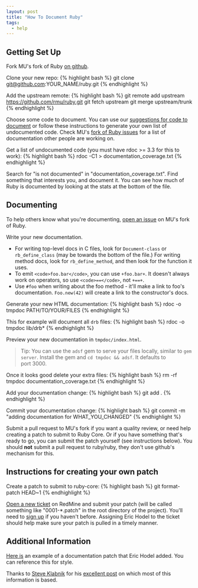 ```yaml
---
layout: post
title: "How To Document Ruby"
tags:
  - help
---
```


## Getting Set Up

Fork MU's fork of Ruby [on github](https://github.com/rmu/ruby).

Clone your new repo:
{% highlight bash %}
git clone git@github.com:YOUR_NAME/ruby.git
{% endhighlight %}

Add the upstream remote:
{% highlight bash %}
git remote add upstream https://github.com/rmu/ruby.git
git fetch upstream
git merge upstream/trunk
{% endhighlight %}

Choose some code to document. You can use our [suggestions for code to document](http://projects.mendicantuniversity.org/mri-list.html) or follow these instructions to generate your own list of undocumented code. Check MU's [fork of Ruby issues](https://github.com/rmu/ruby/issues) for a list of documentation other people are working on.

Get a list of undocumented code (you must have rdoc >= 3.3 for this to work):
{% highlight bash %}
 rdoc -C1 > documentation_coverage.txt
{% endhighlight %}

Search for "is not documented" in "documentation_coverage.txt". Find something that interests you, and document it. You can see how much of Ruby is documented by looking at the stats at the bottom of the file.

## Documenting

To help others know what you're documenting, [open an issue](https://github.com/rmu/ruby/issues/new) on MU's fork of Ruby.

Write your new documentation.

- For writing top-level docs in C files, look for `Document-class` or `rb_define_class` (may be towards the bottom of the file.) For writing method docs, look for `rb_define_method`, and then look for the function it uses.
- To emit `<code>foo.bar</code>`, you can use `+foo.bar+`. It doesn't always work on operators, so use `<code>==</code>`, not `+==+`.
- Use `#foo` when writing about the foo method - it'll make a link to foo's documentation. `Foo.new(42)` will create a link to the constructor's docs.

Generate your new HTML documentation:
{% highlight bash %}
 rdoc -o tmpdoc PATH/TO/YOUR/FILES
{% endhighlight %}

This for example will document all `drb` files:
{% highlight bash %}
 rdoc -o tmpdoc lib/drb*
{% endhighlight %}

Preview your new documentation in `tmpdoc/index.html`.

> Tip: You can use the `adsf` gem to serve your files locally, similar to `gem server`.  Install the gem and `cd tmpdoc && adsf`. It defaults to port&nbsp;3000.

Once it looks good delete your extra files:
{% highlight bash %}
 rm -rf tmpdoc documentation_coverage.txt
{% endhighlight %} 

Add your documentation change:
{% highlight bash %}
 git add .
{% endhighlight %}

Commit your documentation change:
{% highlight bash %}
 git commit -m "adding documentation for WHAT_YOU_CHANGED"
{% endhighlight %}

Submit a pull request to MU's fork if you want a quality review, or need help creating a patch to submit to Ruby Core. Or if you have something that's ready to go, you can submit the patch yourself (see instructions below). You should **not** submit a pull request to ruby/ruby, they don't use github's mechanism for this.

## Instructions for creating your own patch

Create a patch to submit to ruby-core:
{% highlight bash %}
 git format-patch HEAD~1
{% endhighlight %}  

[Open a new ticket](http://redmine.ruby-lang.org/projects/ruby-19/issues/new) on RedMine and submit your patch (will be called something like "0001-\*.patch" in the root directory of the project). You'll need to [sign up](http://redmine.ruby-lang.org/account/register) if you haven't before. Assigning Eric Hodel to the ticket should help make sure your patch is pulled in a timely manner.

## Additional Information

[Here is](https://github.com/ruby/ruby/commit/071a678a156dde974d8e470b659c89cb02b07b3b) an example of a documentation patch that Eric Hodel added. You can reference this for style.

Thanks to [Steve Klabnik](http://steveklabnik.com/) for his [excellent post](http://blog.steveklabnik.com/2011/05/10/contributing-to-ruby-s-documentation.html) on which most of this information is based.